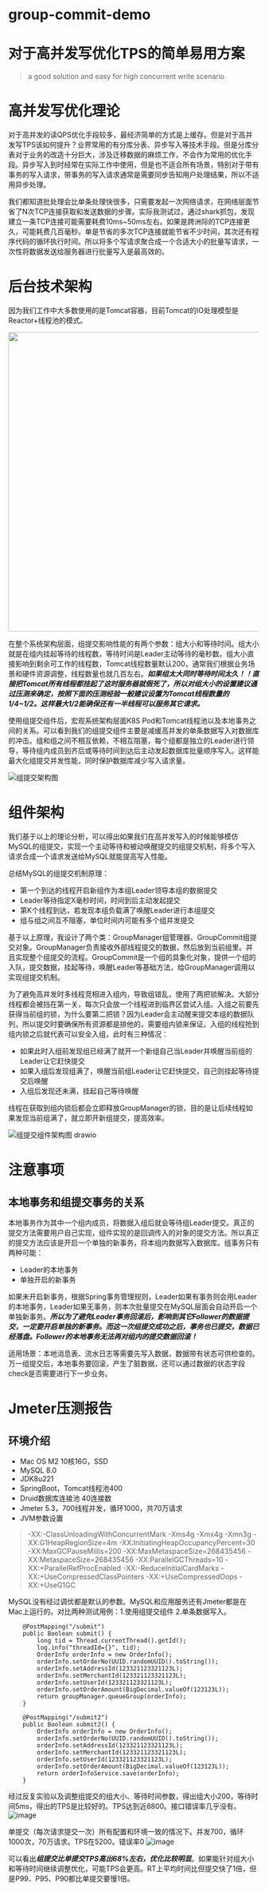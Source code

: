 # group-commit-demo
# 对于高并发写优化TPS的简单易用方案
> a good solution and easy for high concurrent write scenario

# 高并发写优化理论
对于高并发的读QPS优化手段较多，最经济简单的方式是上缓存。但是对于高并发写TPS该如何提升？业界常用的有分库分表、异步写入等技术手段。但是分库分表对于业务的改造十分巨大，涉及迁移数据的麻烦工作，不会作为常用的优化手段。异步写入到时经常在实际工作中使用，但是也不适合所有场景，特别对于带有事务的写入请求，带事务的写入请求通常是需要同步告知用户处理结果，所以不适用异步处理。

我们都知道批处理会比单条处理快很多，只需要发起一次网络请求，在网络层面节省了N次TCP连接获取和发送数据的步骤。实际我测试过，通过shark抓包，发现建立一条TCP连接可能需要耗费10ms~50ms左右。如果是跨洲际的TCP连接更久，可能耗费几百毫秒。单是节省的多次TCP连接就能节省不少时间，其次还有程序代码的循环执行时间。所以将多个写请求聚合成一个合适大小的批量写请求，一次性将数据发送给服务器进行批量写入是最高效的。

# 后台技术架构
因为我们工作中大多数使用的是Tomcat容器，目前Tomcat的IO处理模型是Reactor+线程池的模式。  

<img src="https://github.com/user-attachments/assets/0683a10a-f8a5-46d6-987f-94b924db45e3" width="600"/>

在整个系统架构层面，组提交影响性能的有两个参数：组大小和等待时间。组大小就是在组内挂起等待的线程数，等待时间是Leader主动等待的毫秒数。组大小直接影响到剩余可工作的线程数，Tomcat线程数量默认200，通常我们根据业务场景和硬件资源调整，线程数量也就几百左右。***如果组太大同时等待时间太久！！直接把Tomcat所有线程都挂起了这时服务器就假死了，所以对组大小的设置建议通过压测来确定，按照下面的压测经验一般建议设置为Tomcat线程数量的1/4~1/2。这样最大1/2能确保还有一半线程可以服务其它请求。*** 

使用组提交组件后，宏观系统架构层面K8S Pod和Tomcat线程池以及本地事务之间的关系。可以看到我们的组提交组件主要是减缓高并发的单条数据写入对数据库的冲击。组和组之间不相互依赖，不相互阻塞，每个组都是独立的Leader进行领导，等待组内成员到齐后或等待时间到达后主动发起数据库批量顺序写入。这样能最大化组提交并发性能，同时保护数据库减少写入请求量。

![组提交架构图](https://github.com/user-attachments/assets/cedf1065-8f13-47f6-8fc0-c5f35c37c04a)


# 组件架构
我们基于以上的理论分析，可以得出如果我们在高并发写入的时候能够模仿MySQL的组提交，实现一个主动等待和被动唤醒提交的组提交机制，将多个写入请求合成一个请求发送给MySQL就能提高写入性能。

总结MySQL的组提交机制原理：

- 第一个到达的线程开启新组作为本组Leader领导本组的数据提交
- Leader等待指定X毫秒时间，时间到后主动发起提交
- 第K个线程到达，若发现本组负载满了唤醒Leader进行本组提交
- 组与组之间互不阻塞，单位时间内可能有多个组并发提交

基于以上原理，我设计了两个类：GroupManager组管理器、GroupCommit组提交对象。GroupManager负责接收外部线程提交的数据，然后放到当前组里。并且实现整个组提交的流程。GroupCommit是一个组的具象化对象，提供一个组的入队，提交数据，挂起等待，唤醒Leader等基础方法，给GroupManager调用以实现组提交机制。

为了避免高并发时多线程竞相进入组内，导致组错乱，使用了两把锁解决。大部分线程都会被挡在第一关，每次只会放一个线程进到临界区尝试入组。入组之前要先获得当前组的锁，为什么要第二把锁？因为Leader会主动醒来提交本组的数据队列，所以提交时要确保所有资源都是排他的，需要组内锁来保证。入组的线程抢到组内锁之后就代表可以安全入组，此时有三种情况：

- 如果此时入组前发现组已经满了就开一个新组自己当Leader并唤醒当前组的Leader让它赶快提交
- 如果入组后发现组满了，唤醒当前组Leader让它赶快提交，自己则挂起等待提交后唤醒
- 入组后发现还未满，挂起自己等待唤醒

线程在获取到组内锁后都会立即释放GroupManager的锁，目的是让后续线程如果发现当前组满了，就立即开新组提交，提高效率。

![组提交组件架构图 drawio](https://github.com/user-attachments/assets/6833c1c2-bea7-4e9d-9d14-c2e19320b841)


# 注意事项
## 本地事务和组提交事务的关系

本地事务作为其中一个组内成员，将数据入组后就会等待组Leader提交。真正的提交方法需要用户自己实现，组件实现的是回调传入的对象的提交方法。所以真正的提交方法应该是开启一个单独的新事务，将本组内数据写入数据库。组事务只有两种可能：
- Leader的本地事务
- 单独开启的新事务

如果未开启新事务，根据Spring事务管理规则，Leader如果有事务则会用Leader的本地事务，Leader如果无事务，则本次批量提交在MySQL层面会自动开启一个单独新事务。***所以为了避免Leader事务回滚后，影响到其它Follower的数据提交，一定要开启单独的新事务。而这一次组提交成功之后，事务也已提交，数据已经落盘。Follower的本地事务无法再对组内的提交数据回滚！***

适用场景：本地消息表、流水日志等需要先写入数据，数据带有状态可供检查的。万一组提交后，本地事务要回滚，产生了脏数据，还可以通过数据的状态字段check是否需要进行下一步业务。

# Jmeter压测报告
## 环境介绍

- Mac OS M2 10核16G，SSD
- MySQL 8.0
- JDK8u221
- SpringBoot，Tomcat线程池400
- Druid数据库连接池 40连接数
- Jmeter 5.3，700线程并发，循环1000，共70万请求
- JVM参数设置

> -XX:-ClassUnloadingWithConcurrentMark -Xms4g -Xmx4g -Xmn3g -XX:G1HeapRegionSize=4m -XX:InitiatingHeapOccupancyPercent=30 -XX:MaxGCPauseMillis=200 -XX:MaxMetaspaceSize=268435456 -XX:MetaspaceSize=268435456 -XX:ParallelGCThreads=10 -XX:+ParallelRefProcEnabled -XX:-ReduceInitialCardMarks -XX:+UseCompressedClassPointers -XX:+UseCompressedOops -XX:+UseG1GC

MySQL没有经过调优都是默认的参数。MySQL和应用服务还有Jmeter都是在Mac上运行的。对比两种测试用例：1.使用组提交组件 2.单条数据写入。
```
    @PostMapping("/submit")
    public Boolean submit() {
        long tid = Thread.currentThread().getId();
        log.info("threadId={}", tid);
        OrderInfo orderInfo = new OrderInfo();
        orderInfo.setOrderNo(UUID.randomUUID().toString());
        orderInfo.setAddressId(123321123321123L);
        orderInfo.setMerchantId(123321123321123L);
        orderInfo.setUserId(123321123321123L);
        orderInfo.setOrderAmount(BigDecimal.valueOf(123123L));
        return groupManager.queueGroup(orderInfo);
    }
 
    @PostMapping("/submit2")
    public Boolean submit2() {
        OrderInfo orderInfo = new OrderInfo();
        orderInfo.setOrderNo(UUID.randomUUID().toString());
        orderInfo.setAddressId(123321123321123L);
        orderInfo.setMerchantId(123321123321123L);
        orderInfo.setUserId(123321123321123L);
        orderInfo.setOrderAmount(BigDecimal.valueOf(123123L));
        return orderInfoService.save(orderInfo);
    }
```

经过反复实验以及调整组提交的组大小、等待时间参数，得出组大小200，等待时间5ms，得出的TPS是比较好的。TPS达到近8800。接口错误率几乎没有。
![image](https://github.com/user-attachments/assets/3338617d-5c0d-44ea-bc6a-6c69f206e302)

单提交（每次请求提交一次）所有配置和环境一致的情况下。并发700，循环1000次，70万请求。TPS在5200。错误率0
![image](https://github.com/user-attachments/assets/01407289-b84a-46cb-b5cb-01cd806f60e7)

可以看出***组提交比单提交TPS高出68%左右，优化比较明显***。如果能针对组大小和等待时间继续调整优化，可能TPS会更高。RT上平均时间比但提交快了1倍，但是P99、P95、P90都比单提交要慢1倍。





